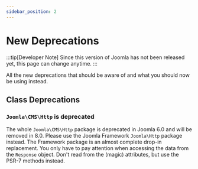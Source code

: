 ```yaml
---
sidebar_position: 2
---
```


New Deprecations
================

:::tip[Developer Note]
  Since this version of Joomla has not been released yet, this page can change anytime.
:::

All the new deprecations that should be aware of and what you should now be using instead.

## Class Deprecations

### `Joomla\CMS\Http` is deprecated

The whole `Joomla\CMS\Http` package is deprecated in Joomla 6.0 and will be removed in 8.0. Please use the Joomla Framework `Joomla\Http` package instead. The Framework package is an almost complete drop-in replacement. You only have to pay attention when accessing the data from the `Response` object. Don't read from the (magic) attributes, but use the PSR-7 methods instead.
